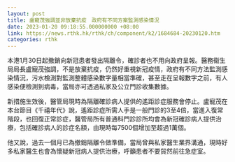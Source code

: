 ```yaml
---
layout: post
title: 盧寵茂強調並非放棄抗疫　政府有不同方案監測感染情況
date: 2023-01-20 09:18:55.000000000 +08:00
link: https://news.rthk.hk/rthk/ch/component/k2/1684684-20230120.htm
categories: rthk
---
```


本港1月30日起撤銷向新冠患者發出隔離令，確診者也不用向政府呈報。醫務衞生局局長盧寵茂強調，不是放棄抗疫，仍然好重視新冠疫情，政府有不同方法監測感染情況，污水檢測對監測整體感染數字量相當準確，甚至走在呈報數字之前，有人感染便檢測到病毒，當局亦可透過私家及公立門診收集數據。

新措施生效後，醫管局現時為隔離確診病人提供的遙距診症服務會停止。盧寵茂在本台節目《千禧年代》說，遙距診症所需人手是一般門診的3至4倍，當進入復常階段，也回復正常診症，醫管局所有普通科門診診所均會為新冠確診病人提供治療，包括確診病人的診症名額，由現時每7500個增加至超過1萬個。

他又說，過去一個月已為撤銷隔離令做準備，當局曾與私家醫生業界溝通，現時好多私家醫生也會為懷疑新冠病人提供治療，呼籲患者不要貿然前往急症室。
